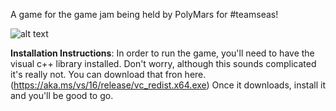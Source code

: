 A game for the game jam being held by PolyMars for #teamseas!

![alt text](https://raw.githubusercontent.com/avighnac/washed_up/master/images/Beach.png)

**Installation Instructions**: In order to run the game, you'll need to have the visual c++ library installed. Don't worry, although this sounds complicated it's really not. You can download that fron here. (https://aka.ms/vs/16/release/vc_redist.x64.exe) Once it downloads, install it and you'll be good to go.
